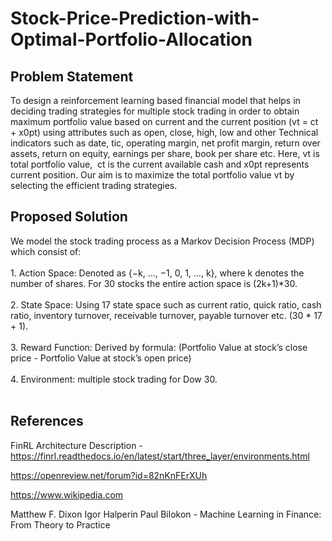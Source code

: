 # Stock-Price-Prediction-with-Optimal-Portfolio-Allocation

## Problem Statement 
<p>To design a reinforcement learning based financial model that helps in deciding trading strategies for multiple stock trading in order to obtain maximum portfolio value based on current and the current position (vt = ct + x0pt) using attributes such as open, close, high, low and other Technical indicators such as date, tic, operating margin, net profit margin, return over assets, return on equity, earnings per share, book per share etc. Here, vt is total portfolio value,  ct is the current available cash and x0pt represents current position. Our aim is to maximize the total portfolio value vt by selecting the efficient trading strategies.</p>

## Proposed Solution
<p>We model the stock trading process as a Markov Decision Process (MDP) which consist of:<br><br>
  1. Action Space: Denoted as  {−k, …, −1, 0, 1, …, k}, where k denotes the number of shares. For 30 stocks the entire action space is (2k+1)*30.<br><br>
  2. State Space: Using 17 state space such as current ratio, quick ratio, cash ratio, inventory turnover, receivable turnover, payable turnover etc. (30 * 17 + 1).<br><br>
  3. Reward Function:  Derived by formula: (Portfolio Value at stock’s close price - Portfolio Value at stock’s open price)<br><br>
  4. Environment: multiple stock trading for Dow 30.<br><br>
</p>

## References
FinRL Architecture Description - https://finrl.readthedocs.io/en/latest/start/three_layer/environments.html<br>

https://openreview.net/forum?id=82nKnFErXUh<br>

https://www.wikipedia.com<br>

Matthew F. Dixon Igor Halperin Paul Bilokon - Machine Learning in Finance: From Theory to Practice <br>
